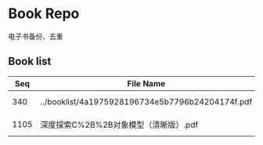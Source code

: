 Book Repo
=========

电子书备份、去重

Book list
---------

| Seq | File Name | Size | MD5 |
| --- | --------- | ---- | --- |
| 340 | ../booklist/4a1975928196734e5b7796b24204174f.pdf | 10.7 MB | 4a1975928196734e5b7796b24204174f | 
| 1105 | 深度探索C%2B%2B对象模型（清晰版）.pdf | 10.7 MB | 4a1975928196734e5b7796b24204174f | 
